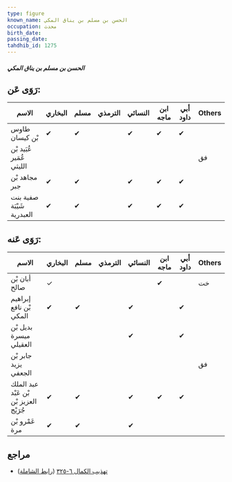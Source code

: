 ```yaml
---
type: figure
known_name: الحسن بن مسلم بن يناق المكي
occupation: محدث
birth_date:
passing_date:
tahdhib_id: 1275
---
```

##### الحسن بن مسلم بن يناق المكي

## رَوَى عَن:
| الاسم                     | البخاري | مسلم | الترمذي | النسائي | ابن ماجه | أبي داود | Others |
| ------------------------- | ------- | ---- | ------- | ------- | -------- | -------- | ------ |
| طاوس بْن كيسان            | ✔       | ✔    |         | ✔       | ✔        | ✔        |        |
| عُبَيد بْن عُمَير الليثي  |         |      |         |         |          |          | فق     |
| مجاهد بْن جبر             | ✔       | ✔    |         | ✔       | ✔        | ✔        |        |
| صفية بنت شَيْبَة العبدرية | ✔       | ✔    |         | ✔       | ✔        | ✔        |        |
## رَوَى عَنه:
| الاسم                                  | البخاري | مسلم | الترمذي | النسائي | ابن ماجه | أبي داود | Others |
| -------------------------------------- | ------- | ---- | ------- | ------- | -------- | -------- | ------ |
| أبان بْن صالح                          | ✓       |      |         |         | ✔        |          | خت     |
| إبراهيم بْن نافع المكي                 | ✔       | ✔    |         | ✔       |          | ✔        |        |
| بديل بْن ميسرة العقيلي                 |         |      |         | ✔       |          | ✔        |        |
| جابر بْن يزيد الجعفي                   |         |      |         |         |          |          | فق     |
| عبد الملك بْن عَبْد العزيز بْن جُرَيْج | ✔       | ✔    |         | ✔       | ✔        | ✔        |        |
| عَمْرو بْن مرة                         | ✔       | ✔    |         | ✔       |          |          |        |
## مراجع
- [تهذيب الكمال ٦-٣٢٥](obsidian://open?vault=Tahdhib-al-Kamal&file=Figures/١٢٧٥-الحسن%20بن%20مسلم%20بن%20يناق%20المكي) ([رابط الشاملة](https://shamela.ws/book/3722/2989))